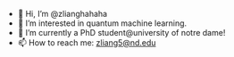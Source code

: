 - 👋 Hi, I’m @zlianghahaha
- 👀 I’m interested in quantum machine learning.
- 🌱 I’m currently a PhD student@university of notre dame!
- 📫 How to reach me: zliang5@nd.edu

<!---
zlianghahaha/zlianghahaha is a ✨ special ✨ repository because its `README.md` (this file) appears on your GitHub profile.
You can click the Preview link to take a look at your changes.
--->
